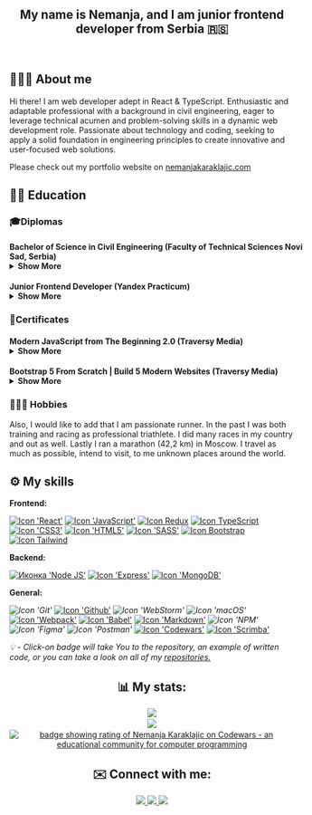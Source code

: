 
<h2 align="center">
<b>My name is Nemanja, and I am junior frontend developer from Serbia 🇷🇸</b>
</h2>
<div align="center">

[//]: # (&#40;<a href="link" target="_blank">here</a> click and download my CV&#41;)
</div>
<br>

[//]: # (<iframe src="https://giphy.com/embed/qgQUggAC3Pfv687qPC" width="480" height="360" frameBorder="0" class="giphy-embed" allowFullScreen></iframe>)

## 👨🏼‍💻 About me
Hi there! 
I am web developer adept in React & TypeScript. Enthusiastic and adaptable professional with a background in civil engineering, eager to leverage technical acumen and problem-solving skills in a dynamic web development role. Passionate about technology and coding, seeking to apply a solid foundation in engineering principles to create innovative and user-focused web solutions.

Please check out my portfolio website on <a href="https://chilicode.netlify.app/" target="_blank">nemanjakaraklajic.com</a>

## 👨‍🎓 Education

### 🎓Diplomas
#### <div style="width:550px">Bachelor of Science in Civil Engineering (Faculty of Technical Sciences Novi Sad, Serbia)<details><summary><b>Show More</b></summary>[<img src="./Diploma-FTN.png" width="" alt="Diploma Bachelor of Science in Civil Engineering">](https://www.ftn.uns.ac.rs/n1386094394/faculty-of-technical-sciences)</details></div>

#### <div style="width:550px">Junior Frontend Developer &#40;Yandex Practicum&#41;<details><summary><b>Show More</b></summary>[<img src="./Diploma-yandex.png" width="" alt="Diploma Yandex Practicume">](https://practicum.yandex.ru/)</details></div>

### 🏅Certificates

#### <div style="width:55opx">Modern JavaScript from The Beginning 2.0 (Traversy Media)<details><summary><b>Show More</b></summary>[<img src="./Modern-JavaScript-From-The-Beginning.png" width="" alt="Certificate: 'Modern JavaScript From The Beginning 2.0'">](https://app.kajabi.com/certificates/711cd637)</details></div>

#### <div style="width:55opx">Bootstrap 5 From Scratch | Build 5 Modern Websites (Traversy Media)<details><summary><b>Show More</b></summary>[<img src="./Bootstrap-5-From-Scratch.png" width="" alt="Certificate: 'Bootstrap 5 From Scratch | Build 5 Modern Websites'">](https://app.kajabi.com/certificates/18645b87)</details></div>

### 🚵🏻‍♂️ Hobbies
Also, I would like to add that I am passionate runner. In the past I was both training and racing as professional triathlete. I did many races in my country and out as well. Lastly I ran a marathon (42,2 km) in Moscow.
I travel as much as possible, intend to visit, to me unknown places around the world.

## ⚙️ My skills
<b>Frontend:</b>
<br>


[//]: # (<a href=""><img src="https://img.shields.io/badge/next.js-000000?style=for-the-badge&logo=nextdotjs&logoColor=white" alt="Icon 'Next.js'"></a>)
<a href="https://github.com/letStayFoolish1/react-mesto-auth" target="_blank"><img src="https://img.shields.io/badge/React-20232A?style=for-the-badge&logo=react&logoColor=61DAFB" alt="Icon 'React'"></a>
<a href="https://github.com/letStayFoolish/flixx-app" target="_blank"><img src="https://img.shields.io/badge/JavaScript-323330?style=for-the-badge&logo=javascript&logoColor=F7DF1E" alt="Icon 'JavaScript'"></a>
<a href="" target="_blank"><img src="https://img.shields.io/badge/Redux-593D88?style=for-the-badge&logo=redux&logoColor=white" alt="Icon Redux"></a>
<a href="" target="_blank"><img src="https://img.shields.io/badge/TypeScript-007ACC?style=for-the-badge&logo=typescript&logoColor=white" alt="Icon TypeScript"></a>
<a href="https://github.com/letStayFoolish/russian-travel" target="_blank"><img src="https://img.shields.io/badge/CSS3-1572B6?style=for-the-badge&logo=css3&logoColor=white" alt="Icon 'СSS3'"></a>
<a href="https://github.com/letStayFoolish/how-to-learn" target="_blank"><img src="https://img.shields.io/badge/HTML5-E34F26?style=for-the-badge&logo=html5&logoColor=white" alt="Icon 'HTML5'"></a>
<a href="https://github.com/letStayFoolish/corse-website" target="_blank"><img src="https://img.shields.io/badge/SASS-hotpink.svg?style=for-the-badge&logo=SASS&logoColor=white" alt="Icon 'SASS'"></a>
<a href="https://github.com/letStayFoolish/vera-website" target="_blank"><img src="https://img.shields.io/badge/bootstrap-%238511FA.svg?style=for-the-badge&logo=bootstrap&logoColor=white" alt="Icon Bootstrap"></a>
<a href="" target="_blank"><img src="https://img.shields.io/badge/Tailwind_CSS-38B2AC?style=for-the-badge&logo=tailwind-css&logoColor=white" alt="Icon Tailwind"></a>

<b>Backend:</b>
<br>

<a href="https://github.com/letStayFoolish/express-mesto-gha" target="_blank" ><img src="https://img.shields.io/badge/Node.js-339933?style=for-the-badge&logo=nodedotjs&logoColor=white" alt="Иконка 'Node JS'"></a>
<a href="https://github.com/letStayFoolish/react-mesto-api-full-gha" target="_blank" target="_blank"><img src="https://img.shields.io/badge/Express.js-000000?style=for-the-badge&logo=express&logoColor=white" alt="Icon 'Express'"></a>
<a href="https://github.com/letStayFoolish/react-mesto-api-full-gha" target="_blank" target="_blank"><img src="https://img.shields.io/badge/MongoDB-4EA94B?style=for-the-badge&logo=mongodb&logoColor=white" alt="Icon 'MongoDB'"></a>

<b>General:</b>
<br>

<i hre target="_blank"><img src="https://img.shields.io/badge/GIT-E44C30?style=for-the-badge&logo=git&logoColor=white" alt="Icon 'Git'"></i>
<a href="/" target="_blank"><img src="https://img.shields.io/badge/github%20pages-121013?style=for-the-badge&logo=github&logoColor=white" alt="Icon 'Github'"></a>
<i><img src="https://img.shields.io/badge/webstorm-143?style=for-the-badge&logo=webstorm&logoColor=white&color=black" alt="Icon 'WebStorm'">
</i>
<i><img src="https://img.shields.io/badge/mac%20os-000000?style=for-the-badge&logo=macos&logoColor=F0F0F0" alt="Icon 'macOS'"></i>
<a href="https://github.com/letStayFoolish/Tracalorie-app-bundled" target="_blank"><img src="https://img.shields.io/badge/Webpack-8DD6F9?style=for-the-badge&logo=Webpack&logoColor=white" alt="Icon 'Webpack'"></a>
<a href="https://github.com/letStayFoolish/mesto/blob/main(develop)/babel.config.js" target="_blank"><img src="https://img.shields.io/badge/Babel-F9DC3E?style=for-the-badge&logo=babel&logoColor=white" alt="Icon 'Babel'"></a>
<a href="https://github.com/letStayFoolish/letStayFoolish" target="_blank"><img src="https://img.shields.io/badge/Markdown-000000?style=for-the-badge&logo=markdown&logoColor=white" alt="Icon 'Markdown'"></a>
<i href="" target="_blank"><img src="https://img.shields.io/badge/NPM-%23CB3837.svg?style=for-the-badge&logo=npm&logoColor=white" alt="Icon 'NPM'"></i>
<i href="" target="_blank"><img src="https://img.shields.io/badge/Figma-F24E1E?style=for-the-badge&logo=figma&logoColor=white" alt="Icon 'Figma'"></i>
<i href="" target="_blank"><img src="https://img.shields.io/badge/Postman-FF6C37?style=for-the-badge&logo=Postman&logoColor=white" alt="Icon 'Postman'"></i>
<a href="https://www.codewars.com/users/letStayFoolish" target="_blank"><img src="https://img.shields.io/badge/Codewars-B1361E?style=for-the-badge&logo=codewars&logoColor=grey" alt="Icon 'Codewars'"></a>
<a href="https://scrimba.com/dashboard#enrolled" target="_blank"><img src="https://img.shields.io/badge/scrimba-2B283A?style=for-the-badge&logo=scrimba&logoColor=white" alt="Icon 'Scrimba'"></a>
<br>

<i>💡 - Click-on badge will take You to the repository, an example of written code, or you can take a look on all of my <a href="https://github.com/letStayFoolish?tab=repositories">repositories.</a></i>
<br>
<h2 align="center">📊 My stats:</h2>
<div align="center">
  <a href="https://git.io/streak-stats" target="_blank"><img src="https://streak-stats.demolab.com?user=letStayFoolish&theme=shades-of-purple&border_radius=1&date_format=%5BY%20%5DM%20j" width="400px"/></a>
<br>
  <img src="https://github-readme-stats.vercel.app/api/top-langs/?username=letStayFoolish&layout=compact&theme=shades-of-purple&langs_count=8" width="400px"/>
  <br>
  <a href="https://www.codewars.com/users/letStayFoolish" target="_blank"><img src="https://www.codewars.com/users/letStayFoolish/badges/large" alt="badge showing rating of Nemanja Karaklajic on Codewars - an educational community for computer programming"></a>
  <br>

[//]: # (  Solve <b>...</b> tasks on <a href="https://www.codewars.com/users/letStayFoolish">Codewars</a>, <b>...</b> - on <a href="">...</a>)
</div>

<h2 align="center">✉️ Connect with me:</h2>
<div align="center">
  <a href="mailto:nemanjakaraklajic90@gmail.com" target="_blank">
    <img src="https://img.shields.io/badge/Gmail-D14836?style=for-the-badge&logo=gmail&logoColor=white">
  </a>
  <a href="https://t.me/Call_me_chili" target="_blank">
    <img src="https://img.shields.io/badge/Telegram-blue?logo=telegram&logoColor=white&style=for-the-badge">
  </a>
  <a href="https://www.linkedin.com/in/nemanjakaraklajic30111990/" target="_blank">
    <img src="https://img.shields.io/badge/LinkedIn-blue?logo=linkedin&logoColor=white&style=for-the-badge">
  </a>
</div>
